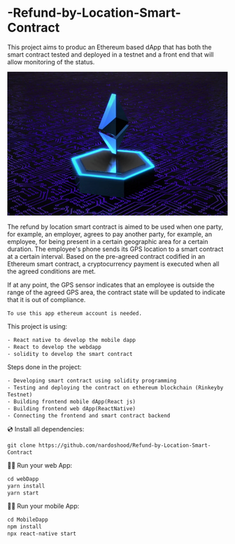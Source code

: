 # -Refund-by-Location-Smart-Contract

This project aims to produc an Ethereum based dApp that has both the smart contract tested and deployed in a testnet and a front end that will allow monitoring of the status.

![img](./img/web%203.jpg)

The refund by location smart contract is aimed to be used when one party, for example, an employer, agrees to pay another party, for example, an employee, for being present in a certain geographic area for a certain duration. The employee's phone sends its GPS location to a smart contract at a certain interval. Based on the pre-agreed contract codified in an Ethereum smart contract, a cryptocurrency payment is executed when all the agreed conditions are met.

If at any point, the GPS sensor indicates that an employee is outside the range of the agreed GPS area, the contract state will be updated to indicate that it is out of compliance.

    To use this app ethereum account is needed.

This project is using:

    - React native to develop the mobile dapp
    - React to develop the webdapp
    - solidity to develop the smart contract

Steps done in the project:

    - Developing smart contract using solidity programming
    - Testing and deploying the contract on ethereum blockchain (Rinkeyby Testnet)
    - Building frontend mobile dApp(React js)
    - Building frontend web dApp(ReactNative)
    - Connecting the frontend and smart contract backend

💿 Install all dependencies:

    git clone https://github.com/nardoshood/Refund-by-Location-Smart-Contract

🚴‍♂️ Run your web App:

    cd webDapp
    yarn install
    yarn start

🚴‍♂️ Run your mobile App:

    cd MobileDapp
    npm install
    npx react-native start
